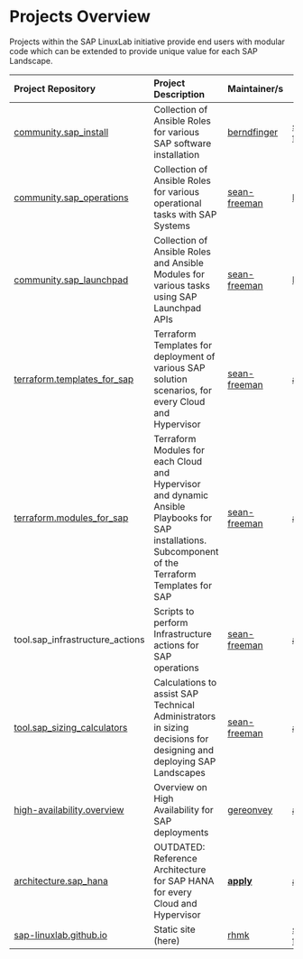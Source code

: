 # Projects Overview

Projects within the SAP LinuxLab initiative provide end users with modular code which can be extended to provide unique value for each SAP Landscape.

| Project Repository | Project Description | Maintainer/s |  |
|:---|:---|:---|:---|
| [community.sap_install](https://github.com/sap-linuxlab/community.sap_install) | Collection of Ansible Roles for various SAP software installation | [berndfinger](https://github.com/berndfinger) | [sean-freeman](https://github.com/sean-freeman) |
| [community.sap_operations](https://github.com/sap-linuxlab/community.sap_operations) | Collection of Ansible Roles for various operational tasks with SAP Systems | [sean-freeman](https://github.com/sean-freeman) | [berndfinger](https://github.com/berndfinger) |
| [community.sap_launchpad](https://github.com/sap-linuxlab/community.sap_launchpad) | Collection of Ansible Roles and Ansible Modules for various tasks using SAP Launchpad APIs | [sean-freeman](https://github.com/sean-freeman) | [berndfinger](https://github.com/berndfinger) |
| [terraform.templates_for_sap](https://github.com/sap-linuxlab/terraform.templates_for_sap) | Terraform Templates for deployment of various SAP solution scenarios, for every Cloud and Hypervisor | [sean-freeman](https://github.com/sean-freeman) | **[apply](form_request_apply_as_maintainer.md)** |
| [terraform.modules_for_sap](https://github.com/sap-linuxlab/terraform.modules_for_sap) | Terraform Modules for each Cloud and Hypervisor and dynamic Ansible Playbooks for SAP installations. Subcomponent of the Terraform Templates for SAP | [sean-freeman](https://github.com/sean-freeman) | **[apply](form_request_apply_as_maintainer.md)** |
| tool.sap_infrastructure_actions | Scripts to perform Infrastructure actions for SAP operations | [sean-freeman](https://github.com/sean-freeman) | **[apply](form_request_apply_as_maintainer.md)** |
| [tool.sap_sizing_calculators](https://github.com/sap-linuxlab/tool.sap_sizing_calculators) | Calculations to assist SAP Technical Administrators in sizing decisions for designing and deploying SAP Landscapes | [sean-freeman](https://github.com/sean-freeman) | **[apply](form_request_apply_as_maintainer.md)** |
| [high-availability.overview](https://github.com/sap-linuxlab/high-availability.overview) | Overview on High Availability  for SAP deployments | [gereonvey](https://github.com/gereonvey) | **[apply](form_request_apply_as_maintainer.md)** |
| [architecture.sap_hana](https://github.com/sap-linuxlab/architecture.sap_hana) | OUTDATED: Reference Architecture for SAP HANA for every Cloud and Hypervisor | **[apply](form_request_apply_as_maintainer.md)** | **[apply](form_request_apply_as_maintainer.md)** |
| [sap-linuxlab.github.io](https://github.com/sap-linuxlab/sap-linuxlab.github.io) | Static site (here) | [rhmk](https://github.com/rhmk) | [sean-freeman](https://github.com/sean-freeman) |


<!--- autogenerate from repo/maintainers.md or meta.md --->
<!--- maybe add additional field description --->
